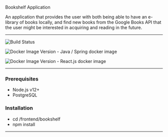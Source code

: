 Bookshelf Application

An application that provides the user with both being able to have an e-library of books locally, and find new books from the Google Books API that the user might be interested in acquiring and reading in the future. 

---------------------------------------------------------------------------------------------------------------------------------------------------------------------------------------------

![Build Status](https://github.com/jockehaansen/Bookshelf/actions/workflows/build-and-deploy.yml/badge.svg)

![Docker Image Version](https://img.shields.io/docker/v/jockehansen/bookshelf-backend/latest.svg) - Java / Spring docker image

![Docker Image Version](https://img.shields.io/docker/v/jockehansen/bookshelf-frontend/latest.svg) - React.js docker image

---------------------------------------------------------------------------------------------------------------------------------------------------------------------------------------------

### Prerequisites
- Node.js v12+
- PostgreSQL

### Installation
- cd /frontend/bookshelf
- npm install

-------------------------------------------------------------------------------------------------------------------------------------------------------------------------------------------
